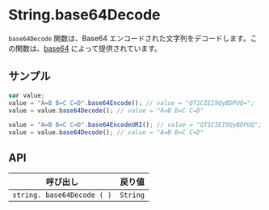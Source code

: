 # String.base64Decode

`base64Decode` 関数は、Base64 エンコードされた文字列をデコードします。この関数は、[base64](https://github.com/dankogai/js-base64) によって提供されています。

## サンプル

```javascript
var value;
value = "A=B B=C C=D".base64Encode(); // value = "QT1CIEI9QyBDPUQ=";
value = value.base64Decode(); // value = "A=B B=C C=D"

value = "A=B B=C C=D".base64EncodeURI(); // value = "QT1CIEI9QyBDPUQ";
value = value.base64Decode(); // value = "A=B B=C C=D"
```

## API

| 呼び出し | 戻り値 |
|---|---|
| `string. base64Decode ( )` | `String` |